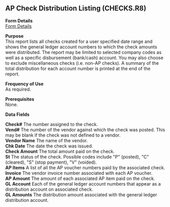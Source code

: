##  AP Check Distribution Listing (CHECKS.R8)

<PageHeader />

**Form Details**  
[ Form Details ](CHECKS-R8-1/README.md)   

**Purpose**  
This report lists all checks created for a user specified date range and shows
the general ledger account numbers to which the check amounts were
distributed. The report may be limited to selected company codes as well as a
specific disbursement (bank/cash) account. You may also choose to exclude
miscellaneous checks (i.e. non-AP checks). A summary of the total distribution
for each account number is printed at the end of the report.

**Frequency of Use**  
As required.

**Prerequisites**  
None.

**Data Fields**

**Check#** The number assigned to the check.  
**Vend#** The number of the vendor against which the check was posted. This
may be blank if the check was not defined to a vendor.  
**Vendor Name** The name of the vendor.  
**Chk Date** The date the check was issued.  
**Check Amount** The total amount paid on the check.  
**St** The status of the check. Possible codes include "P" (posted), "C"
(cleared), "S" (stop payment), "V" (voided).  
**AP Items** A list of all the AP voucher numbers paid by the associated
check.  
**Invoice** The vendor invoice number associated with each AP voucher.  
**AP Amount** The amount of each associated AP item paid on the check.  
**GL Account** Each of the general ledger account numbers that appear as a
distribution account on associated check.  
**GL Amounts** The distribution amount associated with the general ledger
distribution account.  
  
<badge text= "Version 8.10.57" vertical="middle" />

<PageFooter />